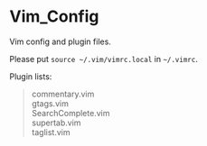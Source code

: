 Vim\_Config
==========

Vim config and plugin files.

Please put `source ~/.vim/vimrc.local` in `~/.vimrc`.

Plugin lists:
> commentary.vim  
> gtags.vim  
> SearchComplete.vim  
> supertab.vim  
> taglist.vim  
